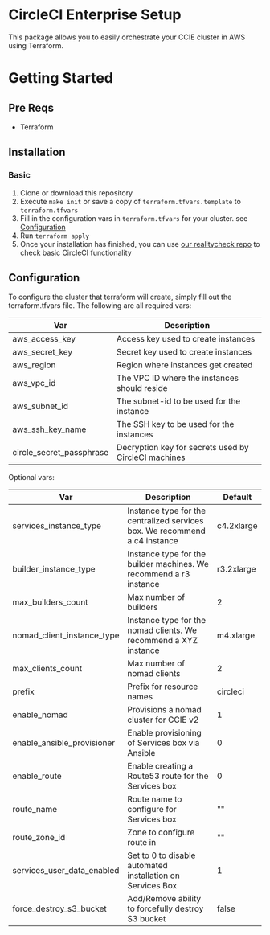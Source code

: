 # CircleCI Enterprise Setup

This package allows you to easily orchestrate your CCIE cluster in AWS using Terraform.

# Getting Started

## Pre Reqs

- Terraform

## Installation

### Basic

1. Clone or download this repository
1. Execute `make init` or save a copy of `terraform.tfvars.template` to `terraform.tfvars`
1. Fill in the configuration vars in `terraform.tfvars` for your cluster. see [Configuration](#configuration)
1. Run `terraform apply`
1. Once your installation has finished, you can use [our realitycheck repo](https://github.com/circleci/realitycheck) to check basic CircleCI functionality

## Configuration

To configure the cluster that terraform will create, simply fill out the terraform.tfvars file. The following are all required vars:

  | Var      | Description |
  | -------- | ----------- |
  | aws_access_key | Access key used to create instances |
  | aws_secret_key | Secret key used to create instances |
  | aws_region | Region where instances get created |
  | aws_vpc_id | The VPC ID where the instances should reside |
  | aws_subnet_id | The subnet-id to be used for the instance |
  | aws_ssh_key_name |  The SSH key to be used for the instances|
  | circle_secret_passphrase | Decryption key for secrets used by CircleCI machines |

Optional vars:

  | Var      | Description | Default |
  | -------- | ----------- | ------- |
  | services_instance_type | Instance type for the centralized services box.  We recommend a c4 instance | c4.2xlarge |
  | builder_instance_type | Instance type for the builder machines.  We recommend a r3 instance | r3.2xlarge |
  | max_builders_count | Max number of builders | 2 |
  | nomad_client_instance_type | Instance type for the nomad clients. We recommend a XYZ instance | m4.xlarge |
  | max_clients_count | Max number of nomad clients | 2 |
  | prefix   | Prefix for resource names | circleci |
  | enable_nomad | Provisions a nomad cluster for CCIE v2 | 1 |
  | enable_ansible_provisioner | Enable provisioning of Services box via Ansible | 0 |
  | enable_route | Enable creating a Route53 route for the Services box | 0 |
  | route_name | Route name to configure for Services box | "" |
  | route_zone_id | Zone to configure route in | "" |
  | services_user_data_enabled | Set to 0 to disable automated installation on Services Box | 1 |
  | force_destroy_s3_bucket | Add/Remove ability to forcefully destroy S3 bucket | false |
